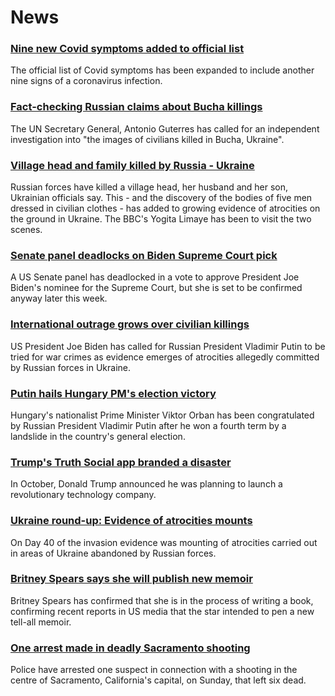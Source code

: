 # News
### [Nine new Covid symptoms added to official list](https://www.bbc.com/news/health-60982070)
The official list of Covid symptoms has been expanded to include another nine signs of a coronavirus infection.
### [Fact-checking Russian claims about Bucha killings](https://www.bbc.com/news/60981238)
The UN Secretary General, Antonio Guterres has called for an independent investigation into "the images of civilians killed in Bucha, Ukraine".
### [Village head and family killed by Russia - Ukraine](https://www.bbc.com/news/world-europe-60989632)
Russian forces have killed a village head, her husband and her son, Ukrainian officials say. This - and the discovery of the bodies of five men dressed in civilian clothes - has added to growing evidence of atrocities on the ground in Ukraine. The BBC's Yogita Limaye has been to visit the two scenes. 
### [Senate panel deadlocks on Biden Supreme Court pick](https://www.bbc.com/news/world-us-canada-60986427)
A US Senate panel has deadlocked in a vote to approve President Joe Biden's nominee for the Supreme Court, but she is set to be confirmed anyway later this week.
### [International outrage grows over civilian killings](https://www.bbc.com/news/world-europe-60990934)
US President Joe Biden has called for Russian President Vladimir Putin to be tried for war crimes as evidence emerges of atrocities allegedly committed by Russian forces in Ukraine.
### [Putin hails Hungary PM's election victory](https://www.bbc.com/news/world-europe-60981648)
Hungary's nationalist Prime Minister Viktor Orban has been congratulated by Russian President Vladimir Putin after he won a fourth term by a landslide in the country's general election.
### [Trump's Truth Social app branded a disaster](https://www.bbc.com/news/technology-60922717)
In October, Donald Trump announced he was planning to launch a revolutionary technology company.
### [Ukraine round-up: Evidence of atrocities mounts](https://www.bbc.com/news/world-europe-60987358)
On Day 40 of the invasion evidence was mounting of atrocities carried out in areas of Ukraine abandoned by Russian forces.
### [Britney Spears says she will publish new memoir](https://www.bbc.com/news/entertainment-arts-60991853)
Britney Spears has confirmed that she is in the process of writing a book, confirming recent reports in US media that the star intended to pen a new tell-all memoir. 
### [One arrest made in deadly Sacramento shooting](https://www.bbc.com/news/world-us-canada-60990658)
Police have arrested one suspect in connection with a shooting in the centre of Sacramento, California's capital, on Sunday, that left six dead.
